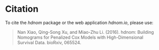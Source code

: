 
# Citation

To cite the _hdnom_ package or the web application _hdnom.io_, please use:

> Nan Xiao, Qing-Song Xu, and Miao-Zhu Li. (2016). hdnom: Building Nomograms for Penalized Cox Models with High-Dimensional Survival Data. bioRxiv, 065524.
